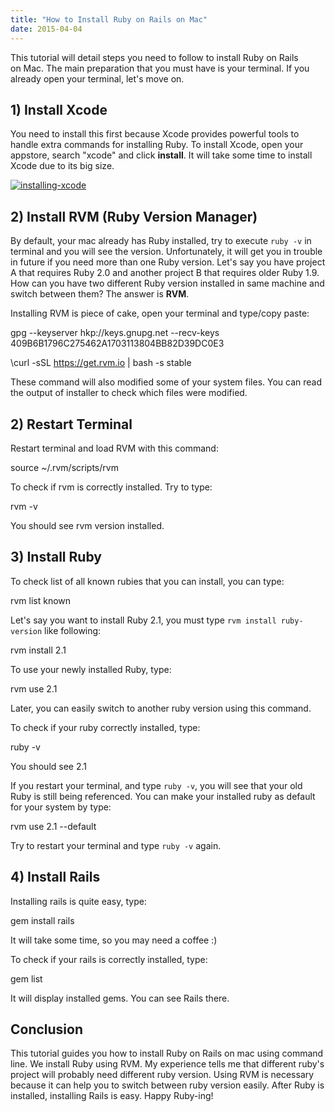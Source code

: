 ```yaml
---
title: "How to Install Ruby on Rails on Mac"
date: 2015-04-04
---
```


This tutorial will detail steps you need to follow to install Ruby on Rails on Mac. The main preparation that you must have is your terminal. If you already open your terminal, let's move on.

## 1) Install Xcode

You need to install this first because Xcode provides powerful tools to handle extra commands for installing Ruby. To install Xcode, open your appstore, search "xcode" and click **install**. It will take some time to install Xcode due to its big size.

[![installing-xcode](images/installing-xcode.jpg)](http://budiirawan.com/wp-content/uploads/2015/04/installing-xcode.jpg)

## 2) Install RVM (Ruby Version Manager)

By default, your mac already has Ruby installed, try to execute `ruby -v` in terminal and you will see the version. Unfortunately, it will get you in trouble in future if you need more than one Ruby version. Let's say you have project A that requires Ruby 2.0 and another project B that requires older Ruby 1.9. How can you have two different Ruby version installed in same machine and switch between them? The answer is **RVM**.

Installing RVM is piece of cake, open your terminal and type/copy paste:

gpg --keyserver hkp://keys.gnupg.net --recv-keys 409B6B1796C275462A1703113804BB82D39DC0E3

\\curl -sSL https://get.rvm.io | bash -s stable

These command will also modified some of your system files. You can read the output of installer to check which files were modified.

## 2) Restart Terminal

Restart terminal and load RVM with this command:

source ~/.rvm/scripts/rvm

To check if rvm is correctly installed. Try to type:

rvm -v

You should see rvm version installed.

## 3) Install Ruby

To check list of all known rubies that you can install, you can type:

rvm list known

Let's say you want to install Ruby 2.1, you must type `rvm install ruby-version` like following:

rvm install 2.1

To use your newly installed Ruby, type:

rvm use 2.1

Later, you can easily switch to another ruby version using this command.

To check if your ruby correctly installed, type:

ruby -v

You should see 2.1

If you restart your terminal, and type `ruby -v`, you will see that your old Ruby is still being referenced. You can make your installed ruby as default for your system by type:

rvm use 2.1 --default

Try to restart your terminal and type `ruby -v` again.

## 4) Install Rails

Installing rails is quite easy, type:

gem install rails

It will take some time, so you may need a coffee :)

To check if your rails is correctly installed, type:

gem list

It will display installed gems. You can see Rails there.

## Conclusion

This tutorial guides you how to install Ruby on Rails on mac using command line. We install Ruby using RVM. My experience tells me that different ruby's project will probably need different ruby version. Using RVM is necessary because it can help you to switch between ruby version easily. After Ruby is installed, installing Rails is easy. Happy Ruby-ing!
